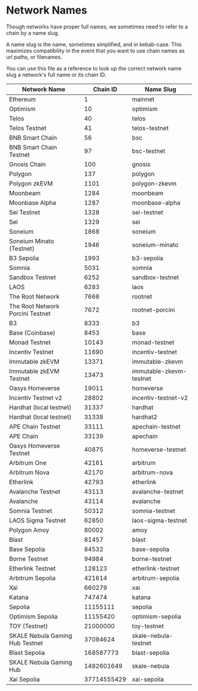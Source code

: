 # Network Names

Though networks have proper full names, we sometimes need to refer to a chain by a name slug.

A name slug is the name, sometimes simplified, and in kebab-case. This maximizes compatibility in the event that you want to use chain names as url paths, or filenames.

You can use this file as a reference to look up the correct network name slug a network's full name or its chain ID.

| Network Name | Chain ID | Name Slug |
| --- | --- | --- |
| Ethereum | 1 | mainnet |
| Optimism | 10 | optimism |
| Telos | 40 | telos |
| Telos Testnet | 41 | telos-testnet |
| BNB Smart Chain | 56 | bsc |
| BNB Smart Chain Testnet | 97 | bsc-testnet |
| Gnosis Chain | 100 | gnosis |
| Polygon | 137 | polygon |
| Polygon zkEVM | 1101 | polygon-zkevm |
| Moonbeam | 1284 | moonbeam |
| Moonbase Alpha | 1287 | moonbase-alpha |
| Sei Testnet | 1328 | sei-testnet |
| Sei | 1329 | sei |
| Soneium | 1868 | soneium |
| Soneium Minato (Testnet) | 1946 | soneium-minato |
| B3 Sepolia | 1993 | b3-sepolia |
| Somnia | 5031 | somnia |
| Sandbox Testnet | 6252 | sandbox-testnet |
| LAOS | 6283 | laos |
| The Root Network | 7668 | rootnet |
| The Root Network Porcini Testnet | 7672 | rootnet-porcini |
| B3 | 8333 | b3 |
| Base (Coinbase) | 8453 | base |
| Monad Testnet | 10143 | monad-testnet |
| Incentiv Testnet | 11690 | incentiv-testnet |
| Immutable zkEVM | 13371 | immutable-zkevm |
| Immutable zkEVM Testnet | 13473 | immutable-zkevm-testnet |
| Oasys Homeverse | 19011 | homeverse |
| Incentiv Testnet v2 | 28802 | incentiv-testnet-v2 |
| Hardhat (local testnet) | 31337 | hardhat |
| Hardhat (local testnet) | 31338 | hardhat2 |
| APE Chain Testnet | 33111 | apechain-testnet |
| APE Chain | 33139 | apechain |
| Oasys Homeverse Testnet | 40875 | homeverse-testnet |
| Arbitrum One | 42161 | arbitrum |
| Arbitrum Nova | 42170 | arbitrum-nova |
| Etherlink | 42793 | etherlink |
| Avalanche Testnet | 43113 | avalanche-testnet |
| Avalanche | 43114 | avalanche |
| Somnia Testnet | 50312 | somnia-testnet |
| LAOS Sigma Testnet | 62850 | laos-sigma-testnet |
| Polygon Amoy | 80002 | amoy |
| Blast | 81457 | blast |
| Base Sepolia | 84532 | base-sepolia |
| Borne Testnet | 94984 | borne-testnet |
| Etherlink Testnet | 128123 | etherlink-testnet |
| Arbitrum Sepolia | 421614 | arbitrum-sepolia |
| Xai | 660279 | xai |
| Katana | 747474 | katana |
| Sepolia | 11155111 | sepolia |
| Optimism Sepolia | 11155420 | optimism-sepolia |
| TOY (Testnet) | 21000000 | toy-testnet |
| SKALE Nebula Gaming Hub Testnet | 37084624 | skale-nebula-testnet |
| Blast Sepolia | 168587773 | blast-sepolia |
| SKALE Nebula Gaming Hub | 1482601649 | skale-nebula |
| Xai Sepolia | 37714555429 | xai-sepolia |
